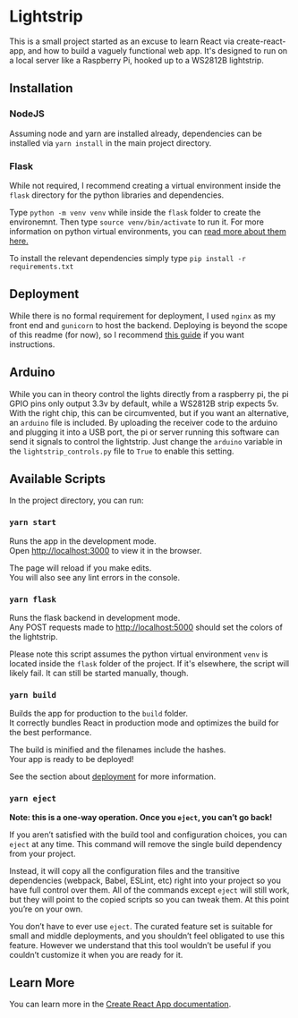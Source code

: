 # Lightstrip 

This is a small project started as an excuse to learn React via create-react-app, and how to build a vaguely functional web app. It's designed to run on a local server like a Raspberry Pi, hooked up to a WS2812B lightstrip. 

## Installation

### NodeJS

Assuming node and yarn are installed already, dependencies can be installed via `yarn install` in the main project directory. 

### Flask

While not required, I recommend creating a virtual environment inside the `flask` directory for the python libraries and dependencies.

Type `python -m venv venv` while inside the `flask` folder to create the environemnt. Then type `source venv/bin/activate` to run it. For more information on python virtual environments, you can [read more about them here.](https://docs.python.org/3/tutorial/venv.html)

To install the relevant dependencies simply type `pip install -r requirements.txt` 

## Deployment

While there is no formal requirement for deployment, I used `nginx` as my front end and `gunicorn` to host the backend. Deploying is beyond the scope of this readme (for now), so I recommend [this guide](https://blog.miguelgrinberg.com/post/how-to-deploy-a-react--flask-project) if you want instructions. 

## Arduino

While you can in theory control the lights directly from a raspberry pi, the pi GPIO pins only output 3.3v by default, while a WS2812B strip expects 5v. With the right chip, this can be circumvented, but if you want an alternative, an `arduino` file is included. By uploading the receiver code to the arduino and plugging it into a USB port, the pi or server running this software can send it signals to control the lightstrip. Just change the `arduino` variable in the `lightstrip_controls.py` file to `True` to enable this setting.

## Available Scripts

In the project directory, you can run:

### `yarn start`

Runs the app in the development mode.<br />
Open [http://localhost:3000](http://localhost:3000) to view it in the browser.

The page will reload if you make edits.<br />
You will also see any lint errors in the console.

### `yarn flask`

Runs the flask backend in development mode. <br />
Any POST requests made to [http://localhost:5000](http://localhost:5000) should set the colors of the lightstrip.

Please note this script assumes the python virtual environment `venv` is located inside the `flask` folder of the project. If it's elsewhere, the script will likely fail. It can still be started manually, though.

### `yarn build`

Builds the app for production to the `build` folder.<br />
It correctly bundles React in production mode and optimizes the build for the best performance.

The build is minified and the filenames include the hashes.<br />
Your app is ready to be deployed!

See the section about [deployment](https://facebook.github.io/create-react-app/docs/deployment) for more information.

### `yarn eject`

**Note: this is a one-way operation. Once you `eject`, you can’t go back!**

If you aren’t satisfied with the build tool and configuration choices, you can `eject` at any time. This command will remove the single build dependency from your project.

Instead, it will copy all the configuration files and the transitive dependencies (webpack, Babel, ESLint, etc) right into your project so you have full control over them. All of the commands except `eject` will still work, but they will point to the copied scripts so you can tweak them. At this point you’re on your own.

You don’t have to ever use `eject`. The curated feature set is suitable for small and middle deployments, and you shouldn’t feel obligated to use this feature. However we understand that this tool wouldn’t be useful if you couldn’t customize it when you are ready for it.

## Learn More

You can learn more in the [Create React App documentation](https://facebook.github.io/create-react-app/docs/getting-started).

